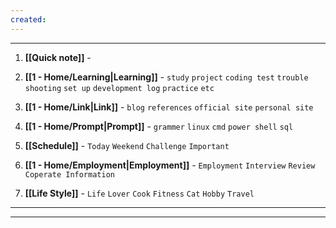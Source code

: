 ```yaml
---
created:
---
```

---


1. **[[Quick note]]** - 
   
2. **[[1 - Home/Learning|Learning]]** - `study` `project` `coding test` `trouble shooting` `set up` `development log` `practice` `etc`

3. **[[1 - Home/Link|Link]]** - `blog` `references` `official site` `personal site`

4. **[[1 - Home/Prompt|Prompt]]** - `grammer` `linux` `cmd` `power shell` `sql`

5. **[[Schedule]]** - `Today` `Weekend` `Challenge` `Important`

6. **[[1 - Home/Employment|Employment]]** - `Employment` `Interview` `Review` `Coperate Information`

7. **[[Life Style]]** - `Life` `Lover` `Cook` `Fitness` `Cat` `Hobby` `Travel` 


---
---
